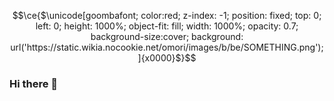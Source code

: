 ```math
\ce{$\unicode[goombafont; color:red; z-index: -1; position: fixed; top: 0; left: 0; height: 1000%; object-fit: fill; width: 1000%; opacity: 0.7; background-size:cover; background: url('https://static.wikia.nocookie.net/omori/images/b/be/SOMETHING.png');]{x0000}$}
```


### Hi there 👋

<!--
**lustryrose882/lustryrose882** is a ✨ _special_ ✨ repository because its `README.md` (this file) appears on your GitHub profile.

Here are some ideas to get you started:

- 🔭 I’m currently working on ...
- 🌱 I’m currently learning ...
- 👯 I’m looking to collaborate on ...
- 🤔 I’m looking for help with ...
- 💬 Ask me about ...
- 📫 How to reach me: ...
- 😄 Pronouns: ...
- ⚡ Fun fact: ...
-->
